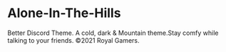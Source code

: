 # Alone-In-The-Hills
Better Discord Theme. A cold, dark &amp; Mountain theme.Stay comfy while talking to your friends. ©2021 Royal Gamers.
